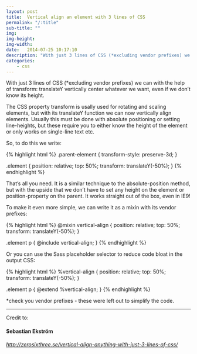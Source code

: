 ```yaml
---
layout: post
title:  Vertical align an element with 3 lines of CSS
permalink: "/:title"
sub-title: ""
img:
img-height:
img-width:
date:   2014-07-25 10:17:10
description: "With just 3 lines of CSS (*excluding vendor prefixes) we can with the help of transform: translateY vertically center whatever we want, even if we don’t know its height."
categories: 
    - css
---
```


With just 3 lines of CSS (*excluding vendor prefixes) we can with the help of transform: translateY vertically center whatever we want, even if we don’t know its height.

The CSS property transform is usally used for rotating and scaling elements, but with its translateY function we can now vertically align elements. Usually this must be done with absolute positioning or setting line-heights, but these require you to either know the height of the element or only works on single-line text etc.

So, to do this we write:

{% highlight html %}
.parent-element {
  transform-style: preserve-3d;
}

.element {
  position: relative;
  top: 50%;
  transform: translateY(-50%);
}
{% endhighlight %}

That’s all you need. It is a similar technique to the absolute-position method, but with the upside that we don’t have to set any height on the element or position-property on the parent. It works straight out of the box, even in IE9!

To make it even more simple, we can write it as a mixin with its vendor prefixes:

{% highlight html %}
@mixin vertical-align {
  position: relative;
  top: 50%;
  transform: translateY(-50%);
}

.element p {
  @include vertical-align;
}
{% endhighlight %}

Or you can use the Sass placeholder selector to reduce code bloat in the output CSS:

{% highlight html %}
%vertical-align {
  position: relative;
  top: 50%;
  transform: translateY(-50%);
}

.element p {
  @extend %vertical-align;
}
{% endhighlight %}

*check you vendor prefixes - these were left out to simplify the code.

<hr>

Credit to:
<h4>Sebastian Ekström</h4>
<cite><a href="http://zerosixthree.se/vertical-align-anything-with-just-3-lines-of-css/">http://zerosixthree.se/vertical-align-anything-with-just-3-lines-of-css/</a></cite>
